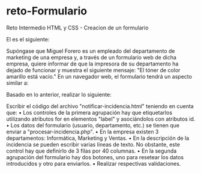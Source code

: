 # reto-Formulario
Reto Intermedio HTML y CSS - Creacion de un formulario

El es el siguiente:

Supóngase que Miguel Forero es un empleado del departamento de marketing de una empresa y, a través de un formulario web de dicha empresa, quiere informar de que la impresora de su departamento ha dejado de funcionar y muestra el siguiente mensaje:
"El tóner de color amarillo está vacío."
En un navegador web, el formulario tendrá un aspecto similar a:
 
Basado en lo anterior, realizar lo siguiente:

Escribir el código del archivo "notificar-incidencia.html" teniendo en cuenta que:
•	Los controles de la primera agrupación hay que etiquetarlos utilizando atributos for en elementos "label" y asociándolos con atributos id.
•	Los datos del formulario (usuario, departamento, etc.) se tienen que enviar a "procesar-incidencia.php".
•	En la empresa existen 3 departamentos: Informática, Marketing y Ventas.
•	En la descripción de la incidencia se pueden escribir varias líneas de texto. No obstante, este control hay que definirlo de 3 filas por 40 columnas.
•	En la segunda agrupación del formulario hay dos botones, uno para resetear los datos introducidos y otro para enviarlos.
•	Realizar respectivas validaciones.
